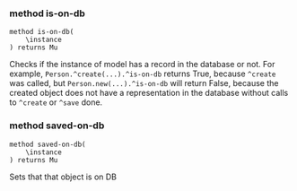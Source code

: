 ### method is-on-db

```perl6
method is-on-db(
    \instance
) returns Mu
```

Checks if the instance of model has a record in the database or not. For example, `Person.^create(...).^is-on-db` returns True, because `^create` was called, but `Person.new(...).^is-on-db` will return False, because the created object does not have a representation in the database without calls to `^create` or `^save` done.

### method saved-on-db

```perl6
method saved-on-db(
    \instance
) returns Mu
```

Sets that that object is on DB

